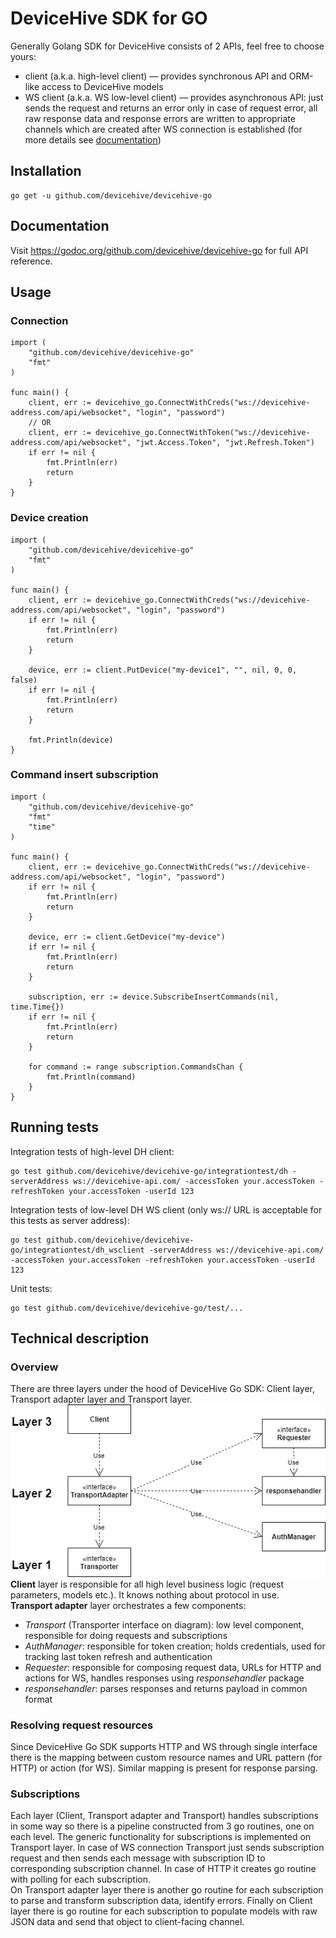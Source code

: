 # DeviceHive SDK for GO

Generally Golang SDK for DeviceHive consists of 2 APIs, feel free to choose yours:
- client (a.k.a. high-level client) — provides synchronous API and ORM-like access to DeviceHive models
- WS client (a.k.a. WS low-level client) — provides asynchronous API: just sends the request and returns an error only in case of request error,
all raw response data and response errors are written to appropriate channels which are created after WS connection is established
(for more details see [documentation](#documentation))

## Installation

    go get -u github.com/devicehive/devicehive-go

## Documentation
Visit https://godoc.org/github.com/devicehive/devicehive-go for full API reference.

## Usage
### Connection

    import (
        "github.com/devicehive/devicehive-go"
        "fmt"
    )

    func main() {
        client, err := devicehive_go.ConnectWithCreds("ws://devicehive-address.com/api/websocket", "login", "password")
        // OR
        client, err := devicehive_go.ConnectWithToken("ws://devicehive-address.com/api/websocket", "jwt.Access.Token", "jwt.Refresh.Token")
        if err != nil {
            fmt.Println(err)
            return
        }
    }

### Device creation

    import (
    	"github.com/devicehive/devicehive-go"
    	"fmt"
    )

    func main() {
    	client, err := devicehive_go.ConnectWithCreds("ws://devicehive-address.com/api/websocket", "login", "password")
    	if err != nil {
    		fmt.Println(err)
    		return
    	}

    	device, err := client.PutDevice("my-device1", "", nil, 0, 0, false)
    	if err != nil {
    		fmt.Println(err)
    		return
    	}

    	fmt.Println(device)
    }

### Command insert subscription

    import (
        "github.com/devicehive/devicehive-go"
        "fmt"
        "time"
    )

    func main() {
        client, err := devicehive_go.ConnectWithCreds("ws://devicehive-address.com/api/websocket", "login", "password")
        if err != nil {
            fmt.Println(err)
            return
        }

        device, err := client.GetDevice("my-device")
        if err != nil {
            fmt.Println(err)
            return
        }

        subscription, err := device.SubscribeInsertCommands(nil, time.Time{})
        if err != nil {
            fmt.Println(err)
            return
        }

        for command := range subscription.CommandsChan {
            fmt.Println(command)
        }
    }

## Running tests
Integration tests of high-level DH client:

    go test github.com/devicehive/devicehive-go/integrationtest/dh -serverAddress ws://devicehive-api.com/ -accessToken your.accessToken -refreshToken your.accessToken -userId 123

Integration tests of low-level DH WS client (only ws:// URL is acceptable for this tests as server address):

    go test github.com/devicehive/devicehive-go/integrationtest/dh_wsclient -serverAddress ws://devicehive-api.com/ -accessToken your.accessToken -refreshToken your.accessToken -userId 123

Unit tests:

    go test github.com/devicehive/devicehive-go/test/...

## Technical description
### Overview
There are three layers under the hood of DeviceHive Go SDK: Client layer, Transport adapter layer and Transport layer.
![Overall architecture of DeviceHive Go SDK](go_sdk_structure.jpg)
<br>
**Client** layer is responsible for all high level business logic (request parameters, models etc.). It knows nothing about protocol in use. <br>
**Transport adapter** layer orchestrates a few components:
- *Transport* (Transporter interface on diagram): low level component, responsible for doing requests and subscriptions
- *AuthManager*: responsible for token creation; holds credentials, used for tracking last token refresh and authentication
- *Requester*: responsible for composing request data, URLs for HTTP and actions for WS, handles responses using *responsehandler* package
- *responsehandler*: parses responses and returns payload in common format
### Resolving request resources
Since DeviceHive Go SDK supports HTTP and WS through single interface there is the mapping between custom resource names and URL pattern (for HTTP) or action (for WS). Similar mapping is present for response parsing.
### Subscriptions
Each layer (Client, Transport adapter and Transport) handles subscriptions in some way so there is a pipeline constructed from 3 go routines, one on each level.
The generic functionality for subscriptions is implemented on Transport layer.
In case of WS connection Transport just sends subscription request and then sends each message with subscription ID to corresponding subscription channel. In case of HTTP it creates go routine with polling for each subscription. <br>
On Transport adapter layer there is another go routine for each subscription to parse and transform subscription data, identify errors. Finally on Client layer there is go routine for each subscription to populate models with raw JSON data and send that object to client-facing channel.
